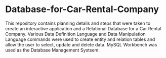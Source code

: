 # Database-for-Car-Rental-Company

This repository contains planning details and steps that were taken to create an interactive application and a Relational Database for a Car Rental Company.
Various Data Definition Language and Data Manipulation Language commands were used to create entity and relation tables and allow the user to select, update and delete data.
MySQL Workbench was used as the Database Management Systsem.
